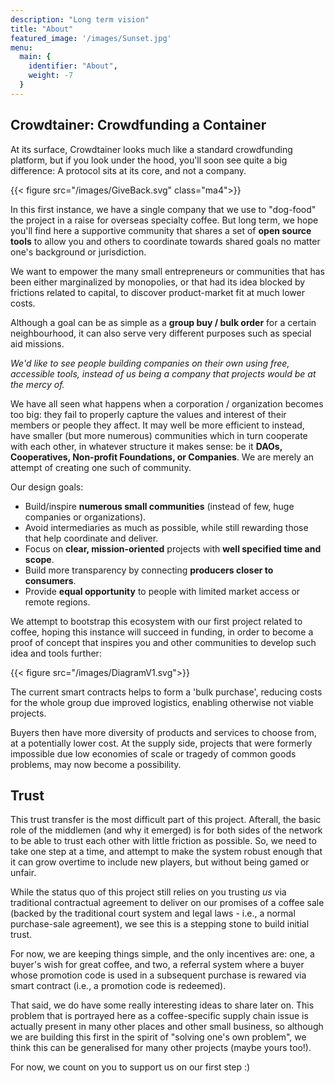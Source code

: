 ```yaml
---
description: "Long term vision"
title: "About"
featured_image: '/images/Sunset.jpg'
menu:
  main: {
    identifier: "About",
    weight: -7
  }
---
```


## Crowdtainer: Crowdfunding a Container

At its surface, Crowdtainer looks much like a standard crowdfunding platform, but if you look under the hood, you'll soon see quite a big difference: A protocol sits at its core, and not a company.

{{< figure src="/images/GiveBack.svg" class="ma4">}}

In this first instance, we have a single company that we use to "dog-food" the project in a raise for overseas specialty coffee. But long term, we hope you'll find here a supportive community that shares a set of **open source tools** to allow you and others to coordinate towards shared goals no matter one's background or jurisdiction.

We want to empower the many small entrepreneurs or communities that has been either marginalized by monopolies, or that had its idea blocked by frictions related to capital, to discover product-market fit at much lower costs.

Although a goal can be as simple as a **group buy / bulk order** for a certain neighbourhood, it can also serve very different purposes such as special aid missions.

*We'd like to see people building companies on their own using free, accessible tools, instead of us being a company that projects would be at the mercy of.*

We have all seen what happens when a corporation / organization becomes too big: they fail to properly capture the values and interest of their members or people they affect. It may well be more efficient to instead, have smaller (but more numerous) communities which in turn cooperate with each other, in whatever structure it makes sense: be it **DAOs, Cooperatives, Non-profit Foundations, or Companies**. We are merely an attempt of creating one such of community.

Our design goals:

- Build/inspire **numerous small communities** (instead of few, huge companies or organizations).
- Avoid intermediaries as much as possible, while still rewarding those that help coordinate and deliver.
- Focus on **clear, mission-oriented** projects with **well specified time and scope**.
- Build more transparency by connecting **producers closer to consumers**.
- Provide **equal opportunity** to people with limited market access or remote regions.

We attempt to bootstrap this ecosystem with our first project related to coffee, hoping this instance will succeed in funding, in order to become a proof of concept that inspires you and other communities to develop such idea and tools further:

{{< figure src="/images/DiagramV1.svg">}}

The current smart contracts helps to form a 'bulk purchase', reducing costs for the whole group due improved logistics, enabling otherwise not viable projects.

Buyers then have more diversity of products and services to choose from, at a potentially lower cost. At the supply side, projects that were formerly impossible due low economies of scale or tragedy of common goods problems, may now become a possibility.

## Trust

This trust transfer is the most difficult part of this project. Afterall, the basic role of the middlemen (and why it emerged) is for both sides of the network to be able to trust each other with little friction as possible. So, we need to take one step at a time, and attempt to make the system robust enough that it can grow overtime to include new players, but without being gamed or unfair.

While the status quo of this project still relies on you trusting *us* via traditional contractual agreement to deliver on our promises of a coffee sale (backed by the traditional court system and legal laws - i.e., a normal purchase-sale agreement), we see this is a stepping stone to build initial trust.

For now, we are keeping things simple, and the only incentives are: one, a buyer's wish for great coffee, and two, a referral system where a buyer whose promotion code is used in a subsequent purchase is rewared via smart contract (i.e., a promotion code is redeemed). 

That said, we do have some really interesting ideas to share later on. This problem that is portrayed here as a coffee-specific supply chain issue is actually present in many other places and other small business, so although we are building this first in the spirit of "solving one's own problem", we think this can be generalised for many other projects (maybe yours too!).

For now, we count on you to support us on our first step :) 


